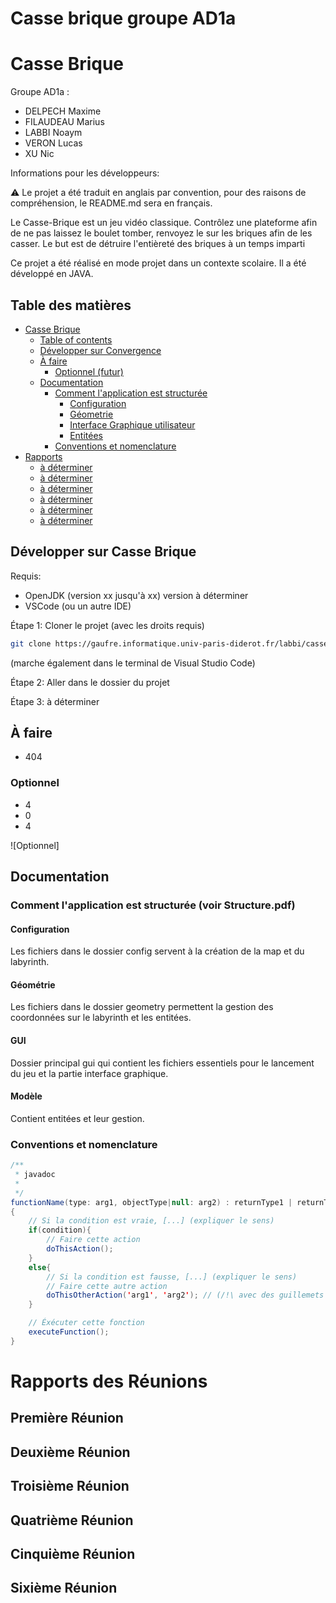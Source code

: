 # Casse brique groupe AD1a

# Casse Brique

Groupe AD1a : 
 - DELPECH	Maxime
 - FILAUDEAU Marius
 - LABBI Noaym
 - VERON Lucas
 - XU Nic

Informations pour les développeurs:

⚠️ Le projet a été traduit en anglais par convention,
pour des raisons de compréhension, le README.md sera en français.

Le Casse-Brique est un jeu vidéo classique.
Contrôlez une plateforme afin de ne pas laissez le boulet tomber,
renvoyez le sur les briques afin de les casser.
Le but est de détruire l'entièreté des briques à un temps imparti

Ce projet a été réalisé en mode projet dans un contexte scolaire. Il a été développé en JAVA.

## Table des matières

- [Casse Brique](#casse-brique)
  - [Table of contents](#table-des-matières)
  - [Développer sur Convergence](#développer-sur-Casse-Brique)
  - [À faire](#à-faire)
    - [Optionnel (futur)](#optionnel)
  - [Documentation](#documentation)
    - [Comment l'application est structurée](#comment-lapplication-est-structurée)
      - [Configuration](#configuration)
      - [Géometrie](#géométrie)
      - [Interface Graphique utilisateur](#gui)
      - [Entitées](#modèle)
    - [Conventions et nomenclature](#conventions-et-nomenclature)
- [Rapports](#Rapports-des-réunions)
  - [à déterminer](#première-réunion)
  - [à déterminer](#deuxième-réunion)
  - [à déterminer](#troisième-réunion)
  - [à déterminer](#quatrième-réunion)
  - [à déterminer](#cinquième-réunion)
  - [à déterminer](#sixième-réunion)


## Développer sur Casse Brique

Requis:

- OpenJDK (version xx jusqu'à xx) version à déterminer
- VSCode (ou un autre IDE)

Étape 1: Cloner le projet (avec les droits requis)

```bash
git clone https://gaufre.informatique.univ-paris-diderot.fr/labbi/casse-brique-groupe-ad1a.git
```
(marche également dans le terminal de Visual Studio Code)

Étape 2: Aller dans le dossier du projet

Étape 3: à déterminer


## À faire

- 404

### Optionnel

- 4
- 0
- 4

![Optionnel]

## Documentation

### Comment l'application est structurée (voir Structure.pdf)

#### Configuration

Les fichiers dans le dossier config servent à la création de la map et du labyrinth.

#### Géométrie

Les fichiers dans le dossier geometry permettent la gestion des coordonnées sur le labyrinth et les entitées.

#### GUI

Dossier principal gui qui contient les fichiers essentiels pour le lancement du jeu et la partie interface graphique.

#### Modèle

Contient entitées et leur gestion.

### Conventions et nomenclature

```java
/**
 * javadoc
 *
 */
functionName(type: arg1, objectType|null: arg2) : returnType1 | returnType2 // (en camelCase)
{
    // Si la condition est vraie, [...] (expliquer le sens)
    if(condition){
        // Faire cette action
        doThisAction();
    }
    else{
        // Si la condition est fausse, [...] (expliquer le sens)
        // Faire cette autre action
        doThisOtherAction('arg1', 'arg2'); // (/!\ avec des guillemets simples pour les arguments)
    }

    // Éxécuter cette fonction
    executeFunction();
}
```

# Rapports des Réunions

## Première Réunion

## Deuxième Réunion


## Troisième Réunion

## Quatrième Réunion

## Cinquième Réunion

## Sixième Réunion
